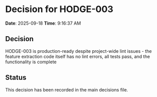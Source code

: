 # Decision for HODGE-003

**Date**: 2025-09-18
**Time**: 9:16:37 AM

## Decision
HODGE-003 is production-ready despite project-wide lint issues - the feature extraction code itself has no lint errors, all tests pass, and the functionality is complete

## Status
This decision has been recorded in the main decisions file.
